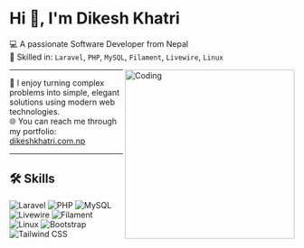 # Hi 👋, I'm Dikesh Khatri

💻 A passionate Software Developer from Nepal  
🔧 Skilled in: `Laravel`, `PHP`, `MySQL`, `Filament`, `Livewire`, `Linux`  

<img align="right" alt="Coding" width="300" src="https://cdn.dribbble.com/users/1059583/screenshots/4171367/coding-freak.gif" />

---

🌟 I enjoy turning complex problems into simple, elegant solutions using modern web technologies.  
🌐 You can reach me through my portfolio: [dikeshkhatri.com.np](https://dikeshkhatri.com.np)

---

## 🛠️ Skills
![Laravel](https://img.shields.io/badge/Laravel-FF2D20?style=for-the-badge&logo=laravel&logoColor=white)
![PHP](https://img.shields.io/badge/PHP-777BB4?style=for-the-badge&logo=php&logoColor=white)
![MySQL](https://img.shields.io/badge/MySQL-005C84?style=for-the-badge&logo=mysql&logoColor=white)
![Livewire](https://img.shields.io/badge/Livewire-4E5D94?style=for-the-badge&logo=laravel&logoColor=white)
![Filament](https://img.shields.io/badge/Filament-563D7C?style=for-the-badge&logo=laravel&logoColor=white)
![Linux](https://img.shields.io/badge/Linux-FCC624?style=for-the-badge&logo=linux&logoColor=black)
![Bootstrap](https://img.shields.io/badge/Bootstrap-7952B3?style=for-the-badge&logo=bootstrap&logoColor=white)
![Tailwind CSS](https://img.shields.io/badge/Tailwind_CSS-38B2AC?style=for-the-badge&logo=tailwind-css&logoColor=white)

